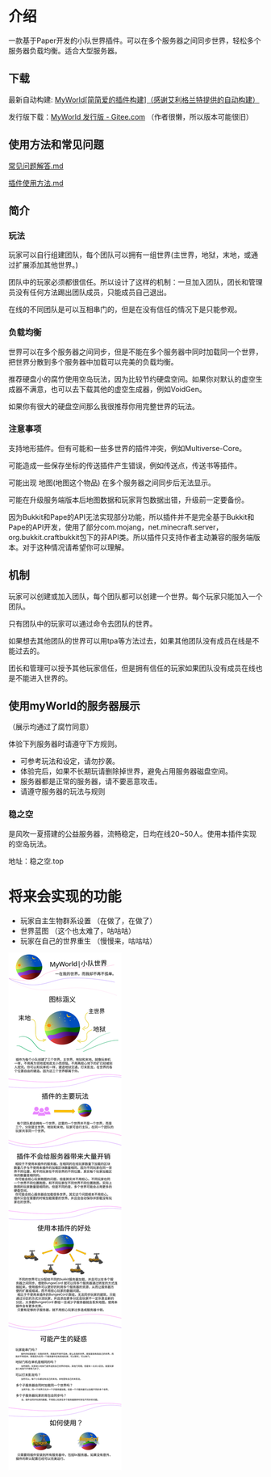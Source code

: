 # 介绍
一款基于Paper开发的小队世界插件。可以在多个服务器之间同步世界，轻松多个服务器负载均衡。适合大型服务器。

## 下载
最新自动构建: [MyWorld[简简爱的插件构建]（感谢艾利格兰特提供的自动构建）](https://ci.pmcs.xyz/job/jian-ai-ai/job/MyWorld/)

发行版下载：[MyWorld 发行版 - Gitee.com](https://gitee.com/jja8/MyWorld/releases) （作者很懒，所以版本可能很旧）

## 使用方法和常见问题
[常见问题解答.md](常见问题解答.md)

[插件使用方法.md](插件使用方法.md)

## 简介
### 玩法
玩家可以自行组建团队，每个团队可以拥有一组世界(主世界，地狱，末地，或通过扩展添加其他世界。)

团队中的玩家必须都很信任。所以设计了这样的机制：一旦加入团队，团长和管理员没有任何方法踢出团队成员，只能成员自己退出。

在线的不同团队是可以互相串门的，但是在没有信任的情况下是只能参观。

### 负载均衡
世界可以在多个服务器之间同步，但是不能在多个服务器中同时加载同一个世界，把世界分散到多个服务器中加载可以完美的负载均衡。

推荐硬盘小的腐竹使用空岛玩法，因为比较节约硬盘空间。如果你对默认的虚空生成器不满意，也可以去下载其他的虚空生成器，例如VoidGen。

如果你有很大的硬盘空间那么我很推荐你用完整世界的玩法。

### 注意事项
支持地形插件。但有可能和一些多世界的插件冲突，例如Multiverse-Core。

可能造成一些保存坐标的传送插件产生错误，例如传送点，传送书等插件。

可能出现 地图(地图这个物品) 在多个服务器之间同步后无法显示。

可能在升级服务端版本后地图数据和玩家背包数据出错，升级前一定要备份。

因为Bukkit和Pape的API无法实现部分功能，所以插件并不是完全基于Bukkit和Pape的API开发，使用了部分com.mojang，net.minecraft.server，org.bukkit.craftbukkit包下的非API类。所以插件只支持作者主动兼容的服务端版本。对于这种情况请希望你可以理解。


## 机制
玩家可以创建或加入团队，每个团队都可以创建一个世界。每个玩家只能加入一个团队。

只有团队中的玩家可以通过命令去团队的世界。

如果想去其他团队的世界可以用tpa等方法过去，如果其他团队没有成员在线是不能过去的。

团长和管理可以授予其他玩家信任，但是拥有信任的玩家如果团队没有成员在线也是不能进入世界的。

## 使用myWorld的服务器展示
（展示均通过了腐竹同意）

体验下列服务器时请遵守下方规则。
- 可参考玩法和设定，请勿抄袭。
- 体验完后，如果不长期玩请删除掉世界，避免占用服务器磁盘空间。
- 服务器都是正常的服务器，请不要恶意攻击。
- 请遵守服务器的玩法与规则



### 稳之空
是风吹一夏搭建的公益服务器，流畅稳定，日均在线20~50人。使用本插件实现的空岛玩法。

地址：稳之空.top


# 将来会实现的功能
- 玩家自主生物群系设置 （在做了，在做了）
- 世界蓝图 （这个也太难了，咕咕咕）
- 玩家在自己的世界重生 （慢慢来，咕咕咕）


![介绍]( 图片/MyWorld介绍.svg )